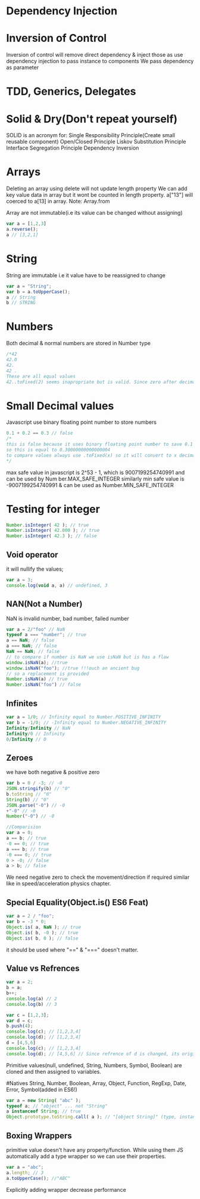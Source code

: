 # Dependency Injection
# Inversion of Control
Inversion of control will remove direct dependency & inject those as use dependency injection to pass instance to components
We pass dependency as parameter

# TDD, Generics, Delegates
 
 # Solid & Dry(Don't repeat yourself)
 SOLID is an acronym for:
    Single Responsibility Principle(Create small reusable component)
    Open/Closed Principle
    Liskov Substitution Principle
    Interface Segregation Principle
    Dependency Inversion

# Arrays
Deleting an array using delete will not update length property
We can add key value data in array but it wont be counted in length property.
a["13"] will coerced to a[13] in array.
Note: Array.from

Array are not immutable(i.e its value can be changed without assigning)
```js
var a = [1,2,3]
a.reverse();
a // [3,2,1]
```

# String
String are immutable i.e it value have to be reassigned to change
```js
var a = "String";
var b = a.toUpperCase();
a // String
b // STRING
```

# Numbers
Both decimal & normal numbers are stored in Number type
```js
/*42
42.0
42.
42 .
These are all equal values
42..toFixed(2) seems inapropriate but is valid. Since zero after decimal is optional so here first . is treated as decimal number 42.0 and second . is treated as function seperator.
```

# Small Decimal values
Javascript use binary floating point number to store numbers
```js
0.1 + 0.2 == 0.3 // false
/*
this is false because it uses binary floating point number to save 0.1 & 0.2
so this is equal to 0.30000000000000004
to compare values always use .toFixed(x) so it will convert to x decimal point and compare.
*/
```
max safe value in javascript is 2^53 - 1, which is 9007199254740991 and can be used by Num
ber.MAX_SAFE_INTEGER
similarly min safe value is -9007199254740991 & can be used as Number.MIN_SAFE_INTEGER

# Testing for integer
```js
Number.isInteger( 42 ); // true
Number.isInteger( 42.000 ); // true
Number.isInteger( 42.3 ); // false
```

## Void operator
it will nullify the values;
```js
var a = 3;
console.log(void a, a) // undefined, 3
```

## NAN(Not a Number)
NaN is invalid number, bad number, failed number
```js
var a = 2/"foo" // NaN
typeof a === "number"; // true
a == NaN; // false
a === NaN; // false
NaN == NaN; // false
// to compare if number is NaN we use isNaN but is has a flaw
window.isNaN(a); //true
window.isNaN("foo"); //true !!!ouch an ancient bug
// so a replacement is provided
Number.isNaN(a) // true
Number.isNaN("foo") // false
```

## Infinites
```js
var a = 1/0; // Infinity equal to Number.POSITIVE_INFINITY
var b = -1/0; // -Infinity equal to Number.NEGATIVE_INFINITY
Infinity/Infinity // NaN
Infinity/0 // Infinity
0/Infinity // 0
```

## Zeroes
we have both negative & positive zero
```js
var b = 0 / -3; // -0
JSON.stringify(b) // "0"
b.toString // "0"
String(b) // "0"
JSON.parse("-0") // -0
+"-0" // -0
Number("-0") // -0

//Comparision
var a = 0;
a == b; // true
-0 == 0; // true
a === b; // true
-0 === 0; // true
0 > -0; // false
a > b; // false
```

We need negative zero to check the movement/direction if required similar like in speed/acceleration physics chapter.

## Special Equality(Object.is() ES6 Feat)
```js
var a = 2 / "foo";
var b = -3 * 0;
Object.is( a, NaN ); // true
Object.is( b, -0 ); // true
Object.is( b, 0 ); // false
```
it should be used where "==" & "===" doesn't matter.

## Value vs Refrences
```js
var a = 2;
b = a;
b++;
console.log(a) // 2
console.log(b) // 3

var c = [1,2,3];
var d = c;
b.push(4);
console.log(c); // [1,2,3,4]
console.log(d); // [1,2,3,4]
d = [4,5,6]
console.log(c); // [1,2,3,4]
console.log(d); // [4,5,6] // Since refrence of d is changed, its original value is not changed
```

Primitive values(null, undefined, String, Numbers, Symbol, Boolean) are cloned and then assigned to variables.

#Natives
String, Number, Boolean, Array, Object, Function, RegExp, Date, Error, Symbol(added in ES6!)
```js
var a = new String( "abc" );
typeof a; // "object" ... not "String"
a instanceof String; // true
Object.prototype.toString.call( a ); // "[object String]" (type, instance)
```

## Boxing Wrappers
primitive value doesn't have any property/function.
While using them JS automatically add a type wrapper so we can use their properties.

```js
var a = "abc";
a.length; // 3
a.toUpperCase(); //"ABC"
```

Explicitly adding wrapper decrease performance